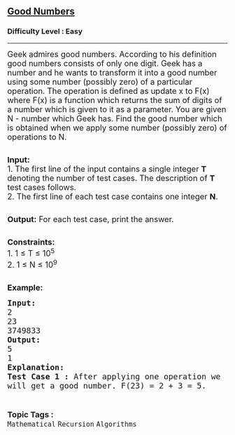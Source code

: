 <h2><a href="https://www.geeksforgeeks.org/batch/competitive-programming/track/cp-basic-problem-practice/problem/good-numbers-1604296750">Good Numbers</a></h2><h3>Difficulty Level : Easy</h3><hr><div class="problems_problem_content__Xm_eO"><p><span style="font-size:18px">Geek admires good numbers. According to his definition good numbers consists of only one digit. Geek has a number&nbsp;and he wants to transform it into a good number using some number (possibly zero) of a particular operation. The operation is defined as update x to F(x) where F(x) is a function which returns the sum of digits of a number which is given to it as a parameter. You are given N - number which Geek has. Find the good number which is obtained when we apply&nbsp;some number (possibly zero) of operations to N.</span><br>
&nbsp;</p>

<p><span style="font-size:18px"><strong>Input:</strong><br>
1.&nbsp;The first line of the input contains a single integer<em> </em> <strong>T</strong> denoting the number of test cases. The description of&nbsp;<strong>T</strong> test cases follows.<br>
2.&nbsp;The first line of each test case contains one&nbsp;integer&nbsp;<strong>N</strong>.</span><br>
&nbsp;</p>

<p><span style="font-size:18px"><strong>Output:</strong> For each test case, print the answer.</span><br>
&nbsp;</p>

<p><span style="font-size:18px"><strong>Constraints:</strong><br>
1. 1 ≤ T ≤ 10<sup>5</sup><br>
2. 1&nbsp;≤ N&nbsp;≤ 10<sup>9</sup></span><br>
&nbsp;</p>

<p><span style="font-size:18px"><strong>Example:</strong></span></p>

<pre><span style="font-size:18px"><strong>Input:</strong>
2
23
3749833</span><span style="font-size:18px">
<strong>Output:</strong>
5
1
<strong>Explanation:</strong>
<strong>Test Case 1 :</strong> After applying one operation we 
will get a good number. F(23) = 2 + 3 = 5.</span></pre>
</div><br><p><span style=font-size:18px><strong>Topic Tags : </strong><br><code>Mathematical</code>&nbsp;<code>Recursion</code>&nbsp;<code>Algorithms</code>&nbsp;